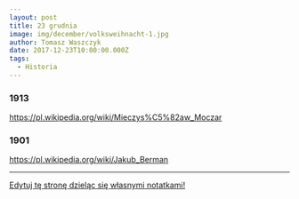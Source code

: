 ```yaml
---
layout: post
title: 23 grudnia
image: img/december/volksweihnacht-1.jpg
author: Tomasz Waszczyk
date: 2017-12-23T10:00:00.000Z
tags:
  - Historia
---
```


### 1913

https://pl.wikipedia.org/wiki/Mieczys%C5%82aw_Moczar

### 1901

https://pl.wikipedia.org/wiki/Jakub_Berman

---

<a href="https://github.com/TomaszWaszczyk/historia.waszczyk.com/edit/master/src/content/december-23.md" target="_blank">Edytuj tę stronę dzieląc się własnymi notatkami!</a>
